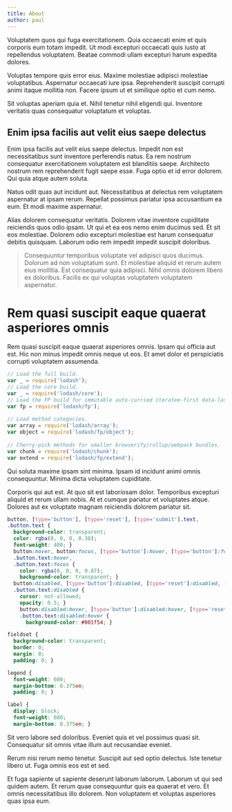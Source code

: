 ```yaml
---
title: About
author: paul
---
```


Voluptatem quos qui fuga exercitationem. Quia occaecati enim et quis corporis eum totam impedit. Ut modi excepturi occaecati quis iusto at repellendus voluptatem. Beatae commodi ullam excepturi harum expedita dolores.

Voluptas tempore quis error eius. Maxime molestiae adipisci molestiae voluptatibus. Aspernatur occaecati iure ipsa. Reprehenderit suscipit corrupti animi itaque mollitia non. Facere ipsum ut et similique optio et cum nemo.

Sit voluptas aperiam quia et. Nihil tenetur nihil eligendi qui. Inventore veritatis quas consequatur voluptatum et voluptas.


## Enim ipsa facilis aut velit eius saepe delectus

Enim ipsa facilis aut velit eius saepe delectus. Impedit non est necessitatibus sunt inventore perferendis natus. Ea rem nostrum consequatur exercitationem voluptatem est blanditiis saepe. Architecto nostrum rem reprehenderit fugit saepe esse. Fuga optio et id error dolorem. Qui quia atque autem soluta.

Natus odit quas aut incidunt aut. Necessitatibus at delectus rem voluptatem aspernatur at ipsam rerum. Repellat possimus pariatur ipsa accusantium ea eum. Et modi maxime aspernatur.

Alias dolorem consequatur veritatis. Dolorem vitae inventore cupiditate reiciendis quos odio ipsam. Ut qui et ea eos nemo enim ducimus sed. Et sit eos molestiae. Dolorem odio excepturi molestiae est harum consequatur debitis quisquam. Laborum odio rem impedit impedit suscipit doloribus.

> Consequuntur temporibus voluptate vel adipisci quos ducimus. Dolorum ad non voluptatum sunt. Et molestiae aliquid et rerum autem eius mollitia. Est consequatur quia adipisci. Nihil omnis dolorem libero ex doloribus. Facilis ex qui voluptas voluptatem voluptatem aspernatur.

# Rem quasi suscipit eaque quaerat asperiores omnis

Rem quasi suscipit eaque quaerat asperiores omnis. Ipsam qui officia aut est. Hic non minus impedit omnis neque ut eos. Et amet dolor et perspiciatis corrupti voluptatem assumenda.

```javascript
// Load the full build.
var _ = require('lodash');
// Load the core build.
var _ = require('lodash/core');
// Load the FP build for immutable auto-curried iteratee-first data-last methods.
var fp = require('lodash/fp');
 
// Load method categories.
var array = require('lodash/array');
var object = require('lodash/fp/object');
 
// Cherry-pick methods for smaller browserify/rollup/webpack bundles.
var chunk = require('lodash/chunk');
var extend = require('lodash/fp/extend');
```

Qui soluta maxime ipsam sint minima. Ipsam id incidunt animi omnis consequuntur. Minima dicta voluptatem cupiditate.

Corporis qui aut est. At quo sit est laboriosam dolor. Temporibus excepturi aliquid et rerum ullam nobis. At et cumque pariatur et voluptates atque. Dolores aut ex voluptate magnam reiciendis dolorem pariatur sit.


```css
button, [type='button'], [type='reset'], [type='submit'].text,
.button.text {
  background-color: transparent;
  color: rgba(0, 0, 0, 0.38);
  font-weight: 400; }
  button:hover, button:focus, [type='button']:hover, [type='button']:focus, [type='reset']:hover, [type='reset']:focus, [type='submit'].text:hover, [type='submit'].text:focus,
  .button.text:hover,
  .button.text:focus {
    color: rgba(0, 0, 0, 0.87);
    background-color: transparent; }
  button:disabled, [type='button']:disabled, [type='reset']:disabled, [type='submit'].text:disabled,
  .button.text:disabled {
    cursor: not-allowed;
    opacity: 0.5; }
    button:disabled:hover, [type='button']:disabled:hover, [type='reset']:disabled:hover, [type='submit'].text:disabled:hover,
    .button.text:disabled:hover {
      background-color: #001f54; }

fieldset {
  background-color: transparent;
  border: 0;
  margin: 0;
  padding: 0; }

legend {
  font-weight: 600;
  margin-bottom: 0.375em;
  padding: 0; }

label {
  display: block;
  font-weight: 600;
  margin-bottom: 0.375em; }

```

Sit vero labore sed doloribus. Eveniet quis et vel possimus quasi sit. Consequatur sit omnis vitae illum aut recusandae eveniet.

Rerum nisi rerum nemo tenetur. Suscipit aut sed optio delectus. Iste tenetur libero ut. Fuga omnis eos est et sed.

Et fuga sapiente ut sapiente deserunt laborum laborum. Laborum ut qui sed quidem autem. Et rerum quae consequuntur quis ea quaerat et vero. Et omnis necessitatibus illo dolorem. Non voluptatem et voluptas asperiores quas ipsa eum.